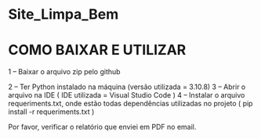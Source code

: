 # Site_Limpa_Bem

# COMO BAIXAR E UTILIZAR


<p> 1 – Baixar o arquivo zip pelo github </p>
2 – Ter Python instalado na máquina (versão utilizada = 3.10.8)
3 – Abrir o arquivo na IDE ( IDE utilizada = Visual Studio Code )
4 – Instalar o arquivo requeriments.txt, onde estão todas dependências utilizadas no projeto ( pip install -r requeriments.txt )

Por favor, verificar o relatório que enviei em PDF no email.
